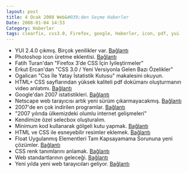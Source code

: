 ```yaml
---
layout: post
title: 4 Ocak 2008 Web&#039;den Seçme Haberler
Date: 2008-01-04 14:53
Category: Haberler
tags: clearfix, css3.0, Firefox, google, Haberler, icon, pdf, yui
---
```


-   YUI 2.4.0 çıkmış. Birçok yenilikler var. [Bağlantı][]
-   Photoshop icon üretme eklentisi. [Bağlantı][1]
-   Fatih Turan'dan "Firefox 3′de CSS İçin İyileştirmeler"
-   Erkut Ercan'dan "CSS 3.0 / Yeni Versiyonla Gelen Bazı Özelikler"
-   Ogalican "Css İle Yatay İstatistik Kutusu" makalesini okuyun.
-   HTML+ CSS sayflarından yüksek kaliteli pdf dokümanı oluşturmanın
    video anlatımı. [Bağlantı][5]
-   Google'dan 2007 istatistikleri. [Bağlantı][6]
-   Netscape web tarayıcısı artık yeni sürüm çıkarmayacakmış.
    [Bağlantı][7]
-   2007'de en çok indirilen programlar. [Bağlantı][8]
-   "2007 yılında ülkemizdeki olumlu internet gelişmeleri"
-   Kendimize özel selecbox oluşturalım.
-   Minimum kod kullanarak gölgeli kutu yapmak. [Bağlantı][11]
-   HTML ve CSS ile esneyebilir resimler eklemek. [Bağlantı][12]
-   Float Uygulanmış Elementleri Tam Kapsayamama Sorununa yeni çözümler.
    [Bağlantı][13]
-   CSS renk tanımlarını anlamak. [Bağlantı][14]
-   Web standartlarının geleceği. [Bağlantı][15]
-   Yeni yılda yeni web tarayıcıları geliyor. [Bağlantı][16]


  [Bağlantı]: http://developer.yahoo.com/yui/ "YUI 2.4.0"
  [1]: http://www.sibcode.com/icon-plugin/index.htm "ikon yap"
  [5]: http://www.youtube.com/watch?v=vcXUrNSvjhU "pdf yap"
  [6]: http://googlesystem.blogspot.com/2007/12/2007-metrics.html
    "Google istatistikleri"
  [7]: http://blog.netscape.com/2007/12/28/end-of-support-for-netscape-web-browsers/
    "Netscape"
  [8]: http://www.download.com/8301-2007_4-9835850-12.html
    "2007 İndirilenler"
  [11]: http://tjkdesign.com/articles/drop-shadow_and_AlphaImageLoader.asp
    "minimum kod ve gölgeli kutu"
  [12]: http://www.sitepoint.com/blogs/2007/12/20/stretchy-images-with-html-and-css/
    "esnek resimler"
  [13]: http://tjkdesign.com/articles/clearing-floats_and_block-formatting_context.asp
    "eski ve yeni çözümler"
  [14]: http://kilianvalkhof.com/2007/design/understanding-css-colour-modes/
    "renk tanımları"
  [15]: http://www.b-list.org/weblog/2007/dec/17/standards/
    "standartların geleceği"
  [16]: http://www.css3.info/2008-the-year-of-the-layout-engine/
    "yeni tarayıcılar"
